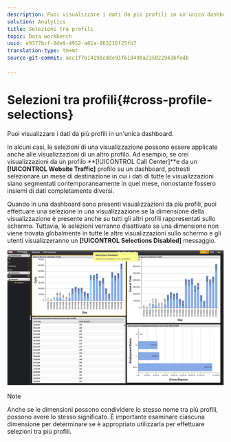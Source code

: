 ```yaml
---
description: Puoi visualizzare i dati da più profili in un'unica dashboard.
solution: Analytics
title: Selezioni tra profili
topic: Data workbench
uuid: e9377bcf-8de9-4952-a81a-863216f25fb7
translation-type: tm+mt
source-git-commit: aec1f7b14198cdde91f61d490a235022943bfedb

---
```



# Selezioni tra profili{#cross-profile-selections}

Puoi visualizzare i dati da più profili in un&#39;unica dashboard.

In alcuni casi, le selezioni di una visualizzazione possono essere applicate anche alle visualizzazioni di un altro profilo. Ad esempio, se crei visualizzazioni da un profilo **[!UICONTROL Call Center]**e da un **[!UICONTROL Website Traffic]** profilo su un dashboard, potresti selezionare un mese di destinazione in cui i dati di tutte le visualizzazioni siano segmentati contemporaneamente in quel mese, nonostante fossero insiemi di dati completamente diversi.

Quando in una dashboard sono presenti visualizzazioni da più profili, puoi effettuare una selezione in una visualizzazione se la dimensione della visualizzazione è presente anche su tutti gli altri profili rappresentati sullo schermo. Tuttavia, le selezioni verranno disattivate se una dimensione non viene trovata globalmente in tutte le altre visualizzazioni sullo schermo e gli utenti visualizzeranno un **[!UICONTROL Selections Disabled]** messaggio.

![](assets/selection_disabled.png)

>[!NOTE]
>
>Anche se le dimensioni possono condividere lo stesso nome tra più profili, possono avere lo stesso significato. È importante esaminare ciascuna dimensione per determinare se è appropriato utilizzarla per effettuare selezioni tra più profili.

